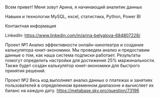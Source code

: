 Всем привет! Меня зовут Арина, я начинающий аналитик данных

Навыки и технологии
MySQL, excel, статистика, Python, Power BI

Контактная информация

LinkedIn: https://www.linkedin.com/in/arina-belyalova-684807228/

Проект №1 
Анализ эффективности онлайн-кинотеатра и создание калькулятора юнит-экономики. Мы проведем анализ и предоставим данные о том, как наша система подписки работает. Результаты помогут определить настройки для достижения 25% маржинальности. Также будет создан калькулятор юнит-экономики для быстрого принятия решений.

Проект №2
Весь код выполняет анализ данных о платежах и занятиях пользователей в определенном временном диапазоне и вычисляет их баланс на каждую дату.
https://metabase.sky.pro/question/73196
